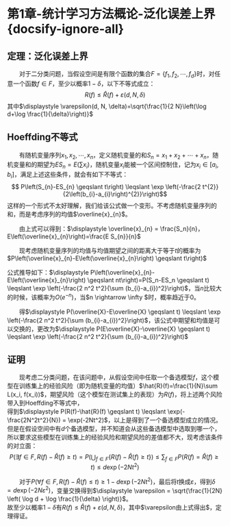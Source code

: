 ﻿# 第1章-统计学习方法概论-泛化误差上界{docsify-ignore-all}
## 定理：泛化误差上界
&emsp;&emsp;对于二分类问题，当假设空间是有限个函数的集合$F=\left\{f_{1}, f_{2}, \cdots, f_{d}\right\}$时，对任意一个函数$f \in F$，至少以概率$1-\delta$，以下不等式成立：$$R(f) \leq \hat{R}(f)+\varepsilon(d, N, \delta)$$其中$\displaystyle \varepsilon(d, N, \delta)=\sqrt{\frac{1}{2 N}\left(\log d+\log \frac{1}{\delta}\right)}$ 

## Hoeffding不等式
&emsp;&emsp;有随机变量序列$x_1,x_2, \cdots, x_n$，定义随机变量的和$S_n=x_1+x_2+ \cdots + x_n$，随机变量和的期望为$ES_n=E(\sum x_i)$，随机变量$x_i$能被一个区间控制住，记为$x_i \in [a_i, b_i]$，满足上述这些条件，就会有如下不等式：$$
P\left(S_{n}-ES_{n} \geqslant t\right) \leqslant \exp \left(-\frac{2 t^{2}}{2\left(b_{i}-a_{i}\right)^{2}}\right)$$这样的一个形式不太好理解，我们给该公式做一个变形。不考虑随机变量序列的和，而是考虑序列的均值$\overline{x}_{n}$。 

&emsp;&emsp;由上式可以得到：$\displaystyle \overline{x}_{n} = \frac{S_n}{n}，E\left(\overline{x}_{n}\right)=\frac{E S_{n}}{n}$  

&emsp;&emsp;现考虑随机变量序列的均值与均值期望之间的距离大于等于$t$的概率为$P\left(\overline{x}_{n}-E\left(\overline{x}_{n}\right) \geqslant t\right)$  

公式推导如下：$\displaystyle P\left(\overline{x}_{n}-E\left(\overline{x}_{n}\right) \geqslant nt\right)=P(S_n-ES_n \geqslant t) \leqslant \exp \left(-\frac{2 n^2 t^2}{\sum (b_{i}-a_{i})^2}\right)$，当$n$比较大的时候，该概率为$O(e^{-n})$，当$n \rightarrow \infty $时，概率趋近于0。  

&emsp;&emsp;得$\displaystyle P(\overline{X}-E\overline{X} \geqslant t) \leqslant \exp \left(-\frac{2 n^2 t^2}{\sum (b_{i}-a_{i})^2}\right)$，该公式中期望和均值是可以交换的，更改为$\displaystyle P(E\overline{X}-\overline{X} \geqslant t) \leqslant \exp \left(-\frac{2 n^2 t^2}{\sum (b_{i}-a_{i})^2}\right)$  

## 证明
&emsp;&emsp;现考虑二分类问题，在该问题中，从假设空间中任取一个备选模型$f$，这个模型在训练集上的经验风险（即为随机变量的均值）$\hat{R}(f)=\frac{1}{N}\sum L(x_i, f(x_i))$，期望风险（这个模型在测试集上的表现）为$R(f)$，将上述两个风险带入到Hoeffding不等式中，  
得到$\displaystyle P(R(f)-\hat{R}(f) \geqslant t) \leqslant \exp(-\frac{2N^2t^2}{N}) = \exp(-2Nt^2)$，以上是得到了一个备选模型成立的情况。但是在假设空间中有$d$个备选模型，并不知道会从这些备选模型中选取到哪一个，所以要求这些模型在训练集上的经验风险和期望风险的差值都不大，现考虑该条件的对立面：$$ P(\exists f \in F, R(f)- \hat{R}(f) \geqslant t) = P(\bigcup_{f \in F}\{R(f) - \hat{R}(f) \geqslant t \}) \leqslant \sum_{f \in F}P(R(f) = \hat{R}(f) \geqslant t) \leqslant d\exp (-2Nt^2)$$  

&emsp;&emsp;对于$P(\forall f \in F, R(f) - \hat{R}(f) \leqslant t) \geqslant 1 - d \exp (-2Nt^2)$，最后将$t$换成$\varepsilon$，得到$\delta = d \exp (-2N \varepsilon^2)$，变量交换得到$\displaystyle \varepsilon = \sqrt{\frac{1}{2N} \left( \log d + \log \frac{1}{\delta} \right)}$。  
故至少以概率$1 - \delta$有$R(f) \leq \hat{R}(f)+\varepsilon(d, N, \delta)$，其中$\varepsilon由上式得出$，定理得证。